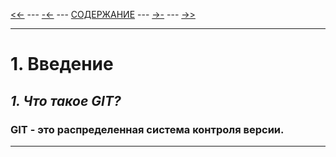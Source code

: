 [<<-](./README.md) ---
[-<-](./readme.md) ---
[СОДЕРЖАНИЕ](./readme.md) ---
[->-](./1-2.md) ---
[->>](./2-1.md)

---

# **1. Введение**
## *1. Что такое GIT?*
### GIT - это распределенная система контроля версии.

---
